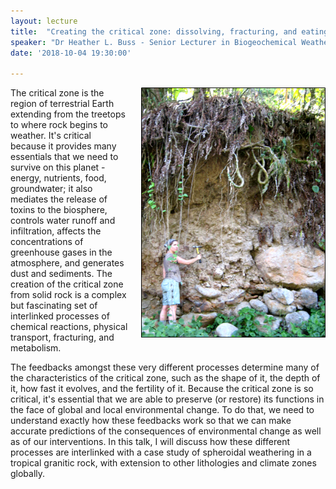 ```yaml
---
layout: lecture
title:  "Creating the critical zone: dissolving, fracturing, and eating rocks"
speaker: "Dr Heather L. Buss - Senior Lecturer in Biogeochemical Weathering - School of Earth Sciences, University of Bristol"
date: '2018-10-04 19:30:00'

---
```

<img style="float: right; margin-left: 20px; height: 400px;" src="/assets/creating-the-critical-zone.png">
The critical zone is the region of terrestrial Earth extending from the treetops to where rock begins to weather. It's critical because it provides many essentials that we need to survive on this planet - energy, nutrients, food, groundwater; it also mediates the release of toxins to the biosphere, controls water runoff and infiltration, affects the concentrations of greenhouse gases in the atmosphere, and generates dust and sediments. The creation of the critical zone from solid rock is a complex but fascinating set of interlinked processes of chemical reactions, physical transport, fracturing, and metabolism.

The feedbacks amongst these very different processes determine many of the characteristics of the critical zone, such as the shape of it, the depth of it, how fast it evolves, and the fertility of it. Because the critical zone is so critical, it's essential that we are able to preserve (or restore) its functions in the face of global and local environmental change. To do that, we need to understand exactly how these feedbacks work so that we can make accurate predictions of the consequences of environmental change as well as of our interventions. In this talk, I will discuss how these different processes are interlinked with a case study of spheroidal weathering in a tropical granitic rock, with extension to other lithologies and climate zones globally.